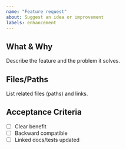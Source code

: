```yaml
---
name: "Feature request"
about: Suggest an idea or improvement
labels: enhancement
---
```


## What & Why
Describe the feature and the problem it solves.

## Files/Paths
List related files (paths) and links.

## Acceptance Criteria
- [ ] Clear benefit
- [ ] Backward compatible
- [ ] Linked docs/tests updated
